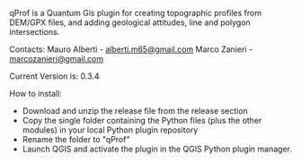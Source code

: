 qProf is a Quantum Gis plugin for creating topographic profiles from DEM/GPX files, and adding geological attitudes, line and polygon intersections.

Contacts:
Mauro Alberti - alberti.m65@gmail.com
Marco Zanieri - marcozanieri@gmail.com

Current Version is: 0.3.4

How to install:

 - Download and unzip the release file from the release section
 - Copy the single folder containing the Python files (plus the other modules) in your local Python plugin repository
 - Rename the folder to "qProf"
 - Launch QGIS and activate the plugin in the QGIS Python plugin manager.



